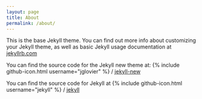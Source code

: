 ```yaml
---
layout: page
title: About
permalink: /about/
---
```


This is the base Jekyll theme. You can find out more info about customizing your Jekyll theme, as well as basic Jekyll usage documentation at [jekyllrb.com](http://jekyllrb.com/)

You can find the source code for the Jekyll new theme at:
{% include github-icon.html username="jglovier" %} /
[jekyll-new](https://github.com/jglovier/jekyll-new)

You can find the source code for Jekyll at
{% include github-icon.html username="jekyll" %} /
[jekyll](https://github.com/jekyll/jekyll)
